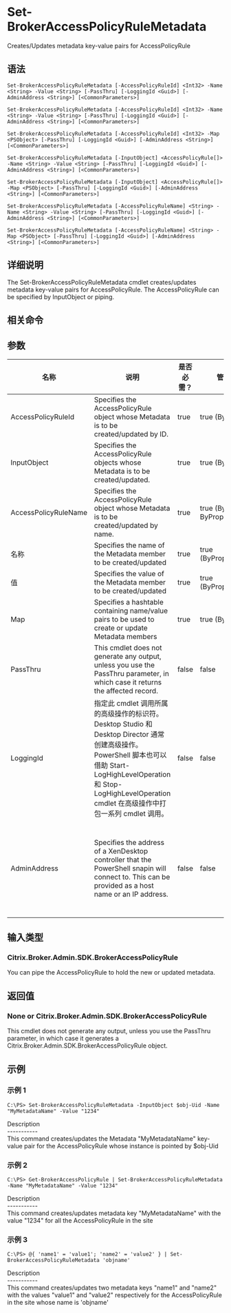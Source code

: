 # Set-BrokerAccessPolicyRuleMetadata

Creates/Updates metadata key-value pairs for AccessPolicyRule

## 语法

    Set-BrokerAccessPolicyRuleMetadata [-AccessPolicyRuleId] <Int32> -Name <String> -Value <String> [-PassThru] [-LoggingId <Guid>] [-AdminAddress <String>] [<CommonParameters>]
    
    Set-BrokerAccessPolicyRuleMetadata [-AccessPolicyRuleId] <Int32> -Name <String> -Value <String> [-PassThru] [-LoggingId <Guid>] [-AdminAddress <String>] [<CommonParameters>]
    
    Set-BrokerAccessPolicyRuleMetadata [-AccessPolicyRuleId] <Int32> -Map <PSObject> [-PassThru] [-LoggingId <Guid>] [-AdminAddress <String>] [<CommonParameters>]
    
    Set-BrokerAccessPolicyRuleMetadata [-InputObject] <AccessPolicyRule[]> -Name <String> -Value <String> [-PassThru] [-LoggingId <Guid>] [-AdminAddress <String>] [<CommonParameters>]
    
    Set-BrokerAccessPolicyRuleMetadata [-InputObject] <AccessPolicyRule[]> -Map <PSObject> [-PassThru] [-LoggingId <Guid>] [-AdminAddress <String>] [<CommonParameters>]
    
    Set-BrokerAccessPolicyRuleMetadata [-AccessPolicyRuleName] <String> -Name <String> -Value <String> [-PassThru] [-LoggingId <Guid>] [-AdminAddress <String>] [<CommonParameters>]
    
    Set-BrokerAccessPolicyRuleMetadata [-AccessPolicyRuleName] <String> -Map <PSObject> [-PassThru] [-LoggingId <Guid>] [-AdminAddress <String>] [<CommonParameters>]
    

## 详细说明

The Set-BrokerAccessPolicyRuleMetadata cmdlet creates/updates metadata key-value pairs for AccessPolicyRule. The AccessPolicyRule can be specified by InputObject or piping.

## 相关命令

## 参数

| 名称                   | 说明                                                                                                                                                                              | 是否必需？ | 管道输入                           | 默认值                                                                                    |
| -------------------- | ------------------------------------------------------------------------------------------------------------------------------------------------------------------------------- | ----- | ------------------------------ | -------------------------------------------------------------------------------------- |
| AccessPolicyRuleId   | Specifies the AccessPolicyRule object whose Metadata is to be created/updated by ID.                                                                                            | true  | true (ByValue)                 |                                                                                        |
| InputObject          | Specifies the AccessPolicyRule objects whose Metadata is to be created/updated.                                                                                                 | true  | true (ByValue)                 |                                                                                        |
| AccessPolicyRuleName | Specifies the AccessPolicyRule object whose Metadata is to be created/updated by name.                                                                                          | true  | true (ByValue, ByPropertyName) |                                                                                        |
| 名称                   | Specifies the name of the Metadata member to be created/updated                                                                                                                 | true  | true (ByPropertyName)          |                                                                                        |
| 值                    | Specifies the value of the Metadata member to be created/updated                                                                                                                | true  | true (ByPropertyName)          |                                                                                        |
| Map                  | Specifies a hashtable containing name/value pairs to be used to create or update Metadata members                                                                               | true  | true (ByValue)                 |                                                                                        |
| PassThru             | This cmdlet does not generate any output, unless you use the PassThru parameter, in which case it returns the affected record.                                                  | false | false                          | False                                                                                  |
| LoggingId            | 指定此 cmdlet 调用所属的高级操作的标识符。 Desktop Studio 和 Desktop Director 通常创建高级操作。 PowerShell 脚本也可以借助 Start-LogHighLevelOperation 和 Stop-LogHighLevelOperation cmdlet 在高级操作中打包一系列 cmdlet 调用。 | false | false                          |                                                                                        |
| AdminAddress         | Specifies the address of a XenDesktop controller that the PowerShell snapin will connect to. This can be provided as a host name or an IP address.                              | false | false                          | Localhost. Once a value is provided by any cmdlet, this value will become the default. |

## 输入类型

### Citrix.Broker.Admin.SDK.BrokerAccessPolicyRule

You can pipe the AccessPolicyRule to hold the new or updated metadata.

## 返回值

### None or Citrix.Broker.Admin.SDK.BrokerAccessPolicyRule

This cmdlet does not generate any output, unless you use the PassThru parameter, in which case it generates a Citrix.Broker.Admin.SDK.BrokerAccessPolicyRule object.

## 示例

### 示例 1

    C:\PS> Set-BrokerAccessPolicyRuleMetadata -InputObject $obj-Uid -Name "MyMetadataName" -Value "1234"
    

Description  
\---\---\-----  
This command creates/updates the Metadata "MyMetadataName" key-value pair for the AccessPolicyRule whose instance is pointed by $obj-Uid

### 示例 2

    C:\PS> Get-BrokerAccessPolicyRule | Set-BrokerAccessPolicyRuleMetadata -Name "MyMetadataName" -Value "1234"
    

Description  
\---\---\-----  
This command creates/updates metadata key "MyMetadataName" with the value "1234" for all the AccessPolicyRule in the site

### 示例 3

    C:\PS> @{ 'name1' = 'value1'; 'name2' = 'value2' } | Set-BrokerAccessPolicyRuleMetadata 'objname'
    

Description  
\---\---\-----  
This command creates/updates two metadata keys "name1" and "name2" with the values "value1" and "value2" respectively for the AccessPolicyRule in the site whose name is 'objname'